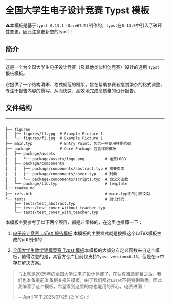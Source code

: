 # 全国大学生电子设计竞赛 Typst 模板
⚠️本模板是基于`typst 0.13.1 (8ace67d9)`制作的，`typst`在`0.13.0`中引入了破环性变更，因此注意更新您的typst！
## 简介
---
这是一个为全国大学生电子设计竞赛（及其他类似科创竞赛）设计的通用 `Typst` 报告模板。

它提供了一个结构清晰、格式规范的框架，旨在帮助参赛者摆脱繁杂的格式调整，专注于报告内容的撰写，从而快速、高效地完成高质量的设计报告。

## 文件结构
---
```text
.
├── figures
│   ├── figures/f1.jpg  # Example Picture 1
│   └── figures/f2.jpg  # Example Picture 1
├── main.typ            # Entry Point, 包含一些使用样例代码
├── package             # Core Package 包含样例模板 
│   ├── package/assets
│   │   └── package/assets/logo.png         # 电赛LOGO
│   ├── package/components
│   │   ├── package/components/abstract.typ # 摘要页面
│   │   ├── package/components/cover.typ    # 封面
│   │   └── package/components/scripts.typ  # 自定义函数
│   └── package/lib.typ                     # template
├── readme.md
├── refs.bib                                # main.typ中的引用文献
└── tests                                   # 测试代码
    ├── tests/test_abstract.typ
    ├── tests/test_cover_without_teacher.typ
    └── tests/test_cover_with_teacher.typ
```


本模板主要参考了以下两个项目，都是非常棒的，在这里也推荐一下：

1. [电子设计竞赛 LaTeX 报告模板](https://github.com/SandOcean-ovo/Template-for-Electrical-Competition-Report) 本模板的主要样式就是按照这个LaTeX模板生成的pdf制作的

2. [全国大学生数学建模竞赛 Typst 模板](https://github.com/a-kkiri/CUMCM-typst-template)本模板的大部分自定义函数来自这个模板，值得注意的是，其官方仓库目前仅支持`Typst version<0.13`，但是在`pr`中存在解决方案。




>马上就是2025年的全国大学生电子设计竞赛了，在~~认真~~准备题目之后，我们也准备提前准备相关报告模板，由于我们都对`LaTeX`不是特别熟悉，因此我编写了这个模板，希望看到这里的你也能用的开心，电赛进国！
>
> -- April 写于2025/07/25 (≧∀≦)ゞ

